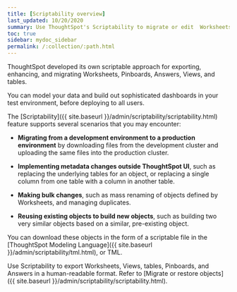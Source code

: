 ```yaml
---
title: [Scriptability overview]
last_updated: 10/20/2020
summary: Use ThoughtSpot's Scriptability to migrate or edit  Worksheets, Pinboards, Answers, Views, and tables in a human-readable format.
toc: true
sidebar: mydoc_sidebar
permalink: /:collection/:path.html
---
```


ThoughtSpot developed its own scriptable approach for exporting, enhancing, and migrating Worksheets, Pinboards, Answers, Views, and tables.

You can model your data and build out sophisticated dashboards in your test environment, before deploying to all users.

The [Scriptability]({{ site.baseurl }}/admin/scriptability/scriptability.html) feature supports several scenarios that you may encounter:

- **Migrating from a development environment to a production environment** by downloading files from the development cluster and uploading the same files into the production cluster.

- **Implementing metadata changes outside ThoughtSpot UI**, such as replacing the underlying tables for an object, or replacing a single column from one table with a column in another table.

- **Making bulk changes**, such as mass renaming of objects defined by Worksheets, and managing duplicates.

- **Reusing existing objects to build new objects**, such as building two very similar objects based on a similar, pre-existing object.

You can download these objects in the form of a scriptable file in the [ThoughtSpot Modeling Language]({{ site.baseurl }}/admin/scriptability/tml.html), or TML.

Use Scriptability to export Worksheets, Views, tables, Pinboards, and Answers in a human-readable format. Refer to [Migrate or restore objects]({{ site.baseurl }}/admin/scriptability/scriptability.html).
